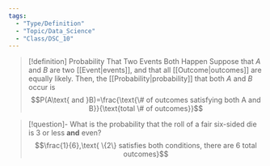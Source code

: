 ```yaml
---
tags:
  - "Type/Definition"
  - "Topic/Data_Science"
  - "Class/DSC_10"
---
```


> [!definition] Probability That Two Events Both Happen
> Suppose that $A$ and $B$ are two [[Event|events]], and that all [[Outcome|outcomes]] are equally likely. Then, the [[Probability|probability]] that both $A$ and $B$ occur is $$P(A\text{ and }B)=\frac{\text{\# of outcomes satisfying both A and B}}{\text{total \# of outcomes}}$$

> [!question]- What is the probability that the roll of a fair six-sided die is 3 or less **and** even?
> $$\frac{1}{6},\text{ \{2\} satisfies both conditions, there are 6 total outcomes}$$
